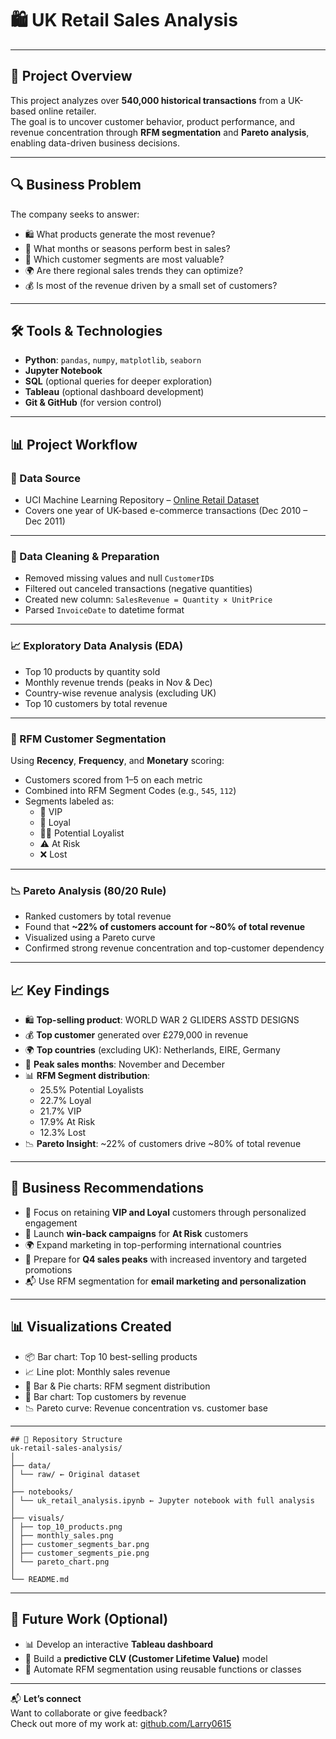# 🛍️ UK Retail Sales Analysis

---

## 📌 Project Overview

This project analyzes over **540,000 historical transactions** from a UK-based online retailer.  
The goal is to uncover customer behavior, product performance, and revenue concentration through **RFM segmentation** and **Pareto analysis**, enabling data-driven business decisions.

---

## 🔍 Business Problem

The company seeks to answer:
- 🛍️ What products generate the most revenue?
- 📆 What months or seasons perform best in sales?
- 👤 Which customer segments are most valuable?
- 🌍 Are there regional sales trends they can optimize?
- 💰 Is most of the revenue driven by a small set of customers?

---

## 🛠️ Tools & Technologies

- **Python**: `pandas`, `numpy`, `matplotlib`, `seaborn`
- **Jupyter Notebook**
- **SQL** (optional queries for deeper exploration)
- **Tableau** (optional dashboard development)
- **Git & GitHub** (for version control)

---

## 📊 Project Workflow

### 🔗 Data Source
- UCI Machine Learning Repository – [Online Retail Dataset](https://archive.ics.uci.edu/dataset/352/online+retail)
- Covers one year of UK-based e-commerce transactions (Dec 2010 – Dec 2011)

---

### 🧼 Data Cleaning & Preparation

- Removed missing values and null `CustomerID`s
- Filtered out canceled transactions (negative quantities)
- Created new column: `SalesRevenue = Quantity × UnitPrice`
- Parsed `InvoiceDate` to datetime format

---

### 📈 Exploratory Data Analysis (EDA)

- Top 10 products by quantity sold
- Monthly revenue trends (peaks in Nov & Dec)
- Country-wise revenue analysis (excluding UK)
- Top 10 customers by total revenue

---

### 🧠 RFM Customer Segmentation

Using **Recency**, **Frequency**, and **Monetary** scoring:
- Customers scored from 1–5 on each metric
- Combined into RFM Segment Codes (e.g., `545`, `112`)
- Segments labeled as:
  - 🎯 VIP  
  - 💎 Loyal  
  - 🕵️‍♂️ Potential Loyalist  
  - ⚠️ At Risk  
  - ❌ Lost

---

### 📉 Pareto Analysis (80/20 Rule)

- Ranked customers by total revenue
- Found that **~22% of customers account for ~80% of total revenue**
- Visualized using a Pareto curve
- Confirmed strong revenue concentration and top-customer dependency

---
## 📈 Key Findings

- 🛍️ **Top-selling product**: WORLD WAR 2 GLIDERS ASSTD DESIGNS  
- 💰 **Top customer** generated over £279,000 in revenue  
- 🌍 **Top countries** (excluding UK): Netherlands, EIRE, Germany  
- 📆 **Peak sales months**: November and December  
- 📊 **RFM Segment distribution**:
  - 25.5% Potential Loyalists  
  - 22.7% Loyal  
  - 21.7% VIP  
  - 17.9% At Risk  
  - 12.3% Lost  
- 📉 **Pareto Insight**: ~22% of customers drive ~80% of total revenue

---

## 📢 Business Recommendations

- 🎯 Focus on retaining **VIP and Loyal** customers through personalized engagement
- 🧪 Launch **win-back campaigns** for **At Risk** customers
- 🌍 Expand marketing in top-performing international countries
- 📆 Prepare for **Q4 sales peaks** with increased inventory and targeted promotions
- 📬 Use RFM segmentation for **email marketing and personalization**

---
## 📊 Visualizations Created

- 📦 Bar chart: Top 10 best-selling products  
- 📈 Line plot: Monthly sales revenue  
- 👥 Bar & Pie charts: RFM segment distribution  
- 💼 Bar chart: Top customers by revenue  
- 📉 Pareto curve: Revenue concentration vs. customer base

---
```
## 📂 Repository Structure
uk-retail-sales-analysis/
│
├── data/
│ └── raw/ ← Original dataset
│
├── notebooks/
│ └── uk_retail_analysis.ipynb ← Jupyter notebook with full analysis
│
├── visuals/
│ ├── top_10_products.png
│ ├── monthly_sales.png
│ ├── customer_segments_bar.png
│ ├── customer_segments_pie.png
│ └── pareto_chart.png
│
└── README.md
```

---

## 🚀 Future Work (Optional)

- 📊 Develop an interactive **Tableau dashboard**
- 🔮 Build a **predictive CLV (Customer Lifetime Value)** model
- 🧠 Automate RFM segmentation using reusable functions or classes

---

📬 **Let’s connect**  
Want to collaborate or give feedback?  
Check out more of my work at: [github.com/Larry0615](https://github.com/Larry0615)

